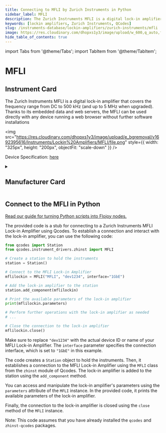 ```yaml
---
title: Connecting to MFLI by Zurich Instruments in Python
sidebar_label: MFLI
description: The Zurich Instruments MFLI is a digital lock-in amplifier that covers the frequency range from DC to 500 kHz (and up to 5 MHz when upgraded). Thanks to its embedded data and web servers, the MFLI can be used directly with any device running a web browser without further software installations
keywords: [lockin amplifiers, Zurich Instruments, QCodes]
slug: /instruments-database/lockin-amplifiers/zurich-instruments/mfli
image: https://res.cloudinary.com/dhopxs1y3/image/upload/w_600,q_auto,f_auto/e_bgremoval/v1692395616/Instruments/Lockin%20Amplifiers/MFLI/file.jpg
hide_table_of_contents: true
---
```


import Tabs from '@theme/Tabs';
import TabItem from '@theme/TabItem';

# MFLI

## Instrument Card

<div className="flex">

<div>

The Zurich Instruments MFLI is a digital lock-in amplifier that covers the frequency range from DC to 500 kHz (and up to 5 MHz when upgraded). Thanks to its embedded data and web servers, the MFLI can be used directly with any device running a web browser without further software installations

</div>

<img src="https://res.cloudinary.com/dhopxs1y3/image/upload/e_bgremoval/v1692395616/Instruments/Lockin%20Amplifiers/MFLI/file.png" style={{ width: "325px", height: "200px", objectFit: "scale-down" }} />

</div>

<div className="flex text-center">

<p>Device Specification: <a target="\_blank" href="https://docs.zhinst.com/pdf/ziMFLI_UserManual.pdf">here</a></p>

</div>

<details style={{ marginTop: "15px"}}>
<summary><h2>Manufacturer Card</h2></summary>

<img src="https://res.cloudinary.com/dhopxs1y3/image/upload/v1692806207/Instruments/Vendor%20Logos/Zurich_Instruments.png" style={{ width: "100%", height: "170px",objectFit: "scale-down" }} />

Zurich Instruments Ltd. is a privately owned company developing and selling advanced test and measurement instruments equipped with software for dynamic signal analysis.

<ul>
  <li>Headquarters: Switzerland</li>
  <li>Yearly Revenue (millions, USD): 38.0</li>
  <li>Vendor Website: <a href="https://www.zhinst.com/americas/en">here</a></li>
</ul>
</details>

## Connect to the MFLI in Python

[Read our guide for turning Python scripts into Flojoy nodes.](https://docs.flojoy.ai/custom-nodes/creating-custom-node/)
<Tabs>
<TabItem value="QCodes" label="QCodes">

The provided code is a stub for connecting to a Zurich Instruments MFLI Lock-in Amplifier using Qcodes. To establish a connection and interact with the lock-in amplifier, you can use the following code:

```python
from qcodes import Station
from qcodes.instrument_drivers.zhinst import MFLI

# Create a station to hold the instruments
station = Station()

# Connect to the MFLI Lock-in Amplifier
mflilockin = MFLI("MFLI", "dev1234", interface="1GbE")

# Add the lock-in amplifier to the station
station.add_component(mflilockin)

# Print the available parameters of the lock-in amplifier
print(mflilockin.parameters)

# Perform further operations with the lock-in amplifier as needed
# ...

# Close the connection to the lock-in amplifier
mflilockin.close()
```

Make sure to replace `"dev1234"` with the actual device ID or name of your MFLI Lock-in Amplifier. The `interface` parameter specifies the connection interface, which is set to `"1GbE"` in this example.

The code creates a `Station` object to hold the instruments. Then, it establishes a connection to the MFLI Lock-in Amplifier using the `MFLI` class from the `zhinst` module of Qcodes. The lock-in amplifier is added to the station using the `add_component` method.

You can access and manipulate the lock-in amplifier's parameters using the `parameters` attribute of the `MFLI` instance. In the provided code, it prints the available parameters of the lock-in amplifier.

Finally, the connection to the lock-in amplifier is closed using the `close` method of the `MFLI` instance.

Note: This code assumes that you have already installed the `qcodes` and `zhinst-qcodes` packages.

</TabItem>
</Tabs>